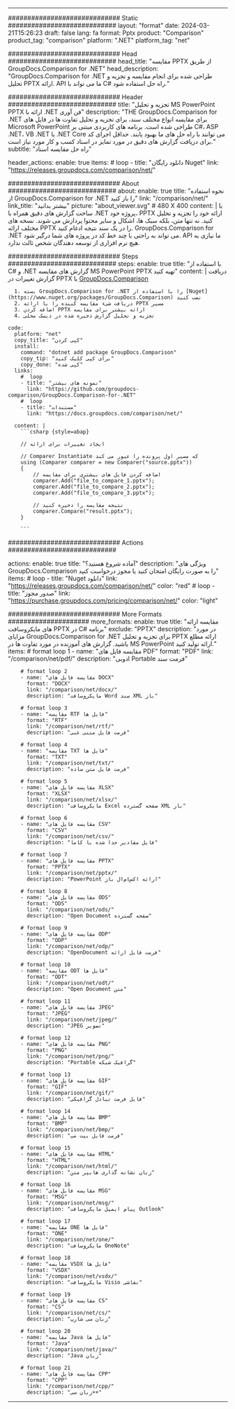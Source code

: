 
---
############################# Static ############################
layout: "format"
date:  2024-03-21T15:26:23
draft: false
lang: fa
format: Pptx
product: "Comparison"
product_tag: "comparison"
platform: ".NET"
platform_tag: "net"

############################# Head ############################
head_title: "مقایسه PPTX از طریق GroupDocs.Comparison for .NET"
head_description: "GroupDocs.Comparison for .NET طراحی شده برای انجام مقایسه و تجزیه و تحلیل PPTX ارائه. API ما می تواند با C# راه حل استفاده شود."

############################# Header ############################
title: "تجزیه و تحلیل MS PowerPoint PPTX ارائه با .NET فن آوری" 
description: "THE GroupDocs.Comparison for .NET برای مقایسه انواع مختلف سند، برای تجزیه و تحلیل تفاوت ها در فایل های Microsoft PowerPoint طراحی شده است. برنامه های کاربردی مبتنی بر C#، ASP .NET، VB .NET یا .NET Core می توانند با راه حل های ما بهبود یابند. حداقل اجرای کد برای دریافت گزارش های دقیق در مورد تمایز در اسناد کسب و کار مورد نیاز است."
subtitle: "راه حل مقایسه اسناد" 

header_actions:
  enable: true
  items:
    #  loop
    - title: "دانلود رایگان Nuget"
      link: "https://releases.groupdocs.com/comparison/net/"
      
############################# About ############################
about:
    enable: true
    title: "نحوه استفاده از GroupDocs.Comparison for .NET را باز کنید"
    link: "/comparison/net/"
    link_title: "بیشتر بدانید"
    picture: "about_viewer.svg" # 480 X 400
    content: |
       با ساخت گزارش های دقیق همراه با .NET پروژه خود، PPTX ارائه خود را تجزیه و تحلیل کنید. نه تنها متن، بلکه سبک ها، اشکال و سایر محتوا پردازش می شوند. نسخه های مختلف ارائه PPTX را در یک سند نتیجه ادغام کنید. GroupDocs.Comparison for .NET می تواند به راحتی با چند خط کد در پروژه های شما درگیر شود. API ما نیازی به هیچ نرم افزاری از توسعه دهندگان شخص ثالث ندارد.

############################# Steps ############################
steps:
    enable: true
    title: "با استفاده از C# و .NET گزارش های مقایسه MS PowerPoint PPTX تهیه کنید"
    content: |
      دریافت گزارش تغییرات در PPTX با [GroupDocs.Comparison](https://products.groupdocs.com/comparison/net/)
      
      1. بسته GroupDocs.Comparison for .NET را با استفاده از [Nuget](https://www.nuget.org/packages/GroupDocs.Comparison) نصب کنید
      2. دریافت شیء مقایسه کننده را با ارائه PPTX مسیر
      3. اضافه کردن PPTX ارائه بیشتر برای مقایسه
      4. تجزیه و تحلیل گزارش ذخیره شده در دیسک محلی
   
    code:
      platform: "net"
      copy_title: "کپی کردن"
      install:
        command: "dotnet add package GroupDocs.Comparison"
        copy_tip: "برای کپی کلیک کنید"
        copy_done: "کپی شده"
      links:
        #  loop
        - title: "نمونه های بیشتر"
          link: "https://github.com/groupdocs-comparison/GroupDocs.Comparison-for-.NET"
        #  loop
        - title: "مستندات"
          link: "https://docs.groupdocs.com/comparison/net/"
          
      content: |
        ```csharp {style=abap}

        // ایجاد تغییرات برای ارائه

        // Comparer Instantiate که مسیر اول پرونده را عبور می کند
        using (Comparer comparer = new Comparer("source.pptx"))
        {
            // اضافه کردن فایل های بیشتری برای مقایسه
        	comparer.Add("file_to_compare_1.pptx");
            comparer.Add("file_to_compare_2.pptx");
            comparer.Add("file_to_compare_3.pptx");

            // نتیجه مقایسه را ذخیره کنید
            comparer.Compare("result.pptx"); 
        }
        
        ```            

############################# Actions ############################

actions:
  enable: true
  title: "آماده شروع هستید؟"
  description: "ویژگی های GroupDocs.Comparison را به صورت رایگان امتحان کنید یا مجوز درخواست کنید"
  items:
    #  loop
    - title: "Nuget دانلود"
      link: "https://releases.groupdocs.com/comparison/net/"
      color: "red"
        #  loop
    - title: "صدور مجوز"
      link: "https://purchase.groupdocs.com/pricing/comparison/net/"
      color: "light"


############################# More Formats #####################
more_formats:
    enable: true
    title: "مقایسه ارائه های مایکروسافت PPTX در C# برنامه"
    exclude: "PPTX"
    description: "در مورد مزایای GroupDocs.Comparison for .NET برای تجزیه و تحلیل PPTX ارائه مطلع باشید. گزارش های آموزنده در مورد تفاوت ها در MS PowerPoint ارائه تولید کنید."
    items: 
        # format loop 1
        - name: "مقایسه فایل های PDF"
          format: "PDF"
          link: "/comparison/net/pdf/"
          description: "ادوبی Portable فرمت سند"

        # format loop 2
        - name: "مقایسه فایل های DOCX"
          format: "DOCX"
          link: "/comparison/net/docx/"
          description: "مایکروسافت Word سند XML باز"

        # format loop 3
        - name: "مقایسه RTF فایل ها"
          format: "RTF"
          link: "/comparison/net/rtf/"
          description: "فرمت فایل متنی غنی"

        # format loop 4
        - name: "مقایسه TXT فایل ها"
          format: "TXT"
          link: "/comparison/net/txt/"
          description: "فرمت فایل متن ساده"

        # format loop 5
        - name: "مقایسه فایل های XLSX"
          format: "XLSX"
          link: "/comparison/net/xlsx/"
          description: "مایکروسافت Excel صفحه گسترده XML باز"

        # format loop 6
        - name: "مقایسه فایل های CSV"
          format: "CSV"
          link: "/comparison/net/csv/"
          description: "فایل مقادیر جدا شده با کاما"

        # format loop 7
        - name: "مقایسه فایل های PPTX"
          format: "PPTX"
          link: "/comparison/net/pptx/"
          description: "PowerPoint ارائه اکس‌ام‌ال باز"

        # format loop 8
        - name: "مقایسه فایل های ODS"
          format: "ODS"
          link: "/comparison/net/ods/"
          description: "Open Document صفحه گسترده"

        # format loop 9
        - name: "مقایسه فایل های ODP"
          format: "ODP"
          link: "/comparison/net/odp/"
          description: "OpenDocument فرمت فایل ارائه"

        # format loop 10
        - name: "مقایسه ODT فایل ها"
          format: "ODT"
          link: "/comparison/net/odt/"
          description: "Open Document متن"

        # format loop 11
        - name: "مقایسه فایل های JPEG"
          format: "JPEG"
          link: "/comparison/net/jpeg/"
          description: "JPEG تصویر"

        # format loop 12
        - name: "مقایسه فایل های PNG"
          format: "PNG"
          link: "/comparison/net/png/"
          description: "Portable گرافیک شبکه"

        # format loop 13
        - name: "مقایسه فایل های GIF"
          format: "GIF"
          link: "/comparison/net/gif/"
          description: "فایل فرمت تبادل گرافیکی"

        # format loop 14
        - name: "مقایسه فایل های BMP"
          format: "BMP"
          link: "/comparison/net/bmp/"
          description: "فرمت فایل بیت مپ"

        # format loop 15
        - name: "مقایسه فایل های HTML"
          format: "HTML"
          link: "/comparison/net/html/"
          description: "زبان نشانه گذاری هایپر متن"

        # format loop 16
        - name: "مقایسه فایل های MSG"
          format: "MSG"
          link: "/comparison/net/msg/"
          description: "پیام ایمیل مایکروسافت Outlook"

        # format loop 17
        - name: "مقایسه ONE فایل ها"
          format: "ONE"
          link: "/comparison/net/one/"
          description: "مایکروسافت OneNote"

        # format loop 18
        - name: "مقایسه VSDX فایل ها"
          format: "VSDX"
          link: "/comparison/net/vsdx/"
          description: "مایکروسافت Visio نقاشی"

        # format loop 19
        - name: "مقایسه فایل های CS"
          format: "CS"
          link: "/comparison/net/cs/"
          description: "زبان سی شارپ"

        # format loop 20
        - name: "مقایسه Java فایل ها"
          format: "Java"
          link: "/comparison/net/java/"
          description: "Java زبان"
          
        # format loop 21
        - name: "مقایسه فایل های CPP"
          format: "CPP"
          link: "/comparison/net/cpp/"
          description: "زبان سی++"
---